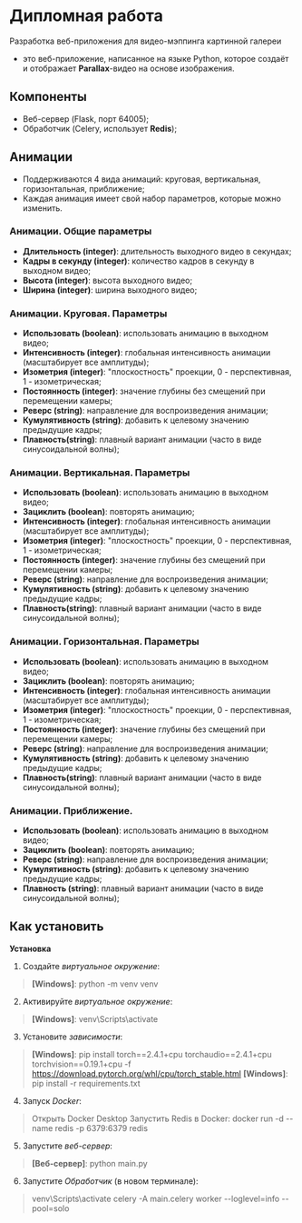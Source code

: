 # Дипломная работа
Разработка веб-приложения для видео-мэппинга картинной галереи
- это веб-приложение, написанное на языке Python, которое создаёт и отображает **Parallax**-видео на основе изображения.

## Компоненты
- Веб-сервер (Flask, порт 64005);
- Обработчик (Celery, использует **Redis**);

## Анимации
- Поддерживаются 4 вида анимаций: круговая, вертикальная, горизонтальная, приближение;
- Каждая анимация имеет свой набор параметров, которые можно изменить.

### Анимации. Общие параметры
- **Длительность (integer)**: длительность выходного видео в секундах;
- **Кадры в секунду (integer)**: количество кадров в секунду в выходном видео;
- **Высота (integer)**: высота выходного видео;
- **Ширина (integer)**: ширина выходного видео;

### Анимации. Круговая. Параметры
- **Использовать (boolean)**: использовать анимацию в выходном видео;
- **Интенсивность (integer)**: глобальная интенсивность анимации (масштабирует все амплитуды); 
- **Изометрия (integer)**: "плоскостность" проекции, 0 - перспективная, 1 - изометрическая;
- **Постоянность (integer)**: значение глубины без смещений при перемещении камеры;
- **Реверс (string)**: направление для воспроизведения анимации;
- **Кумулятивность (string)**: добавить к целевому значению предыдущие кадры;
- **Плавность(string)**: плавный вариант анимации (часто в виде синусоидальной волны); 

### Анимации. Вертикальная. Параметры
- **Использовать (boolean)**: использовать анимацию в выходном видео;
- **Зациклить (boolean)**: повторять анимацию;
- **Интенсивность (integer)**: глобальная интенсивность анимации (масштабирует все амплитуды); 
- **Изометрия (integer)**: "плоскостность" проекции, 0 - перспективная, 1 - изометрическая;
- **Постоянность (integer)**: значение глубины без смещений при перемещении камеры;
- **Реверс (string)**: направление для воспроизведения анимации;
- **Кумулятивность (string)**: добавить к целевому значению предыдущие кадры;
- **Плавность(string)**: плавный вариант анимации (часто в виде синусоидальной волны); 

### Анимации. Горизонтальная. Параметры
- **Использовать (boolean)**: использовать анимацию в выходном видео;
- **Зациклить (boolean)**: повторять анимацию;
- **Интенсивность (integer)**: глобальная интенсивность анимации (масштабирует все амплитуды); 
- **Изометрия (integer)**: "плоскостность" проекции, 0 - перспективная, 1 - изометрическая;
- **Постоянность (integer)**: значение глубины без смещений при перемещении камеры;
- **Реверс (string)**: направление для воспроизведения анимации;
- **Кумулятивность (string)**: добавить к целевому значению предыдущие кадры;
- **Плавность(string)**: плавный вариант анимации (часто в виде синусоидальной волны); 

### Анимации. Приближение.
- **Использовать (boolean)**: использовать анимацию в выходном видео;
- **Зациклить (boolean)**: повторять анимацию;
- **Реверс (string)**: направление для воспроизведения анимации;
- **Кумулятивность (string)**: добавить к целевому значению предыдущие кадры;
- **Плавность (string)**: плавный вариант анимации (часто в виде синусоидальной волны); 

## Как установить

**Установка**
1. Создайте *виртуальное окружение*:
> **[Windows]**: python -m venv venv

2. Активируйте *виртуальное окружение*:
> **[Windows]**: venv\Scripts\activate

3. Установите *зависимости*:
> **[Windows]**: pip install torch==2.4.1+cpu torchaudio==2.4.1+cpu torchvision==0.19.1+cpu -f https://download.pytorch.org/whl/cpu/torch_stable.html
> **[Windows]**: pip install -r requirements.txt

4. Запуск *Docker*:
> Открыть Docker Desktop
> Запустить Redis в Docker: docker run -d --name redis -p 6379:6379 redis

5. Запустите *веб-сервер*:
> **[Веб-сервер]**: python main.py

6. Запустите *Обработчик* (в новом терминале):
> venv\Scripts\activate
> celery -A main.celery worker --loglevel=info --pool=solo
